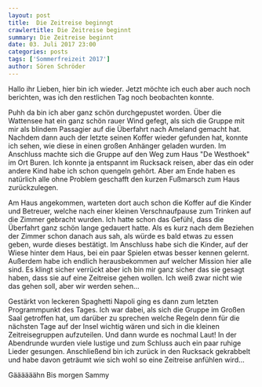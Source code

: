 ```yaml
---
layout: post
title:  Die Zeitreise beginngt
crawlertitle: Die Zeitreise beginnt
summary: Die Zeitreise beginnt
date: 03. Juli 2017 23:00
categories: posts
tags: ['Sommerfreizeit 2017']
author: Sören Schröder
---
```


Hallo ihr Lieben, hier bin ich wieder. Jetzt möchte ich euch aber auch noch berichten, was ich den restlichen Tag noch beobachten konnte.

Puhh da bin ich aber ganz schön durchgepustet worden. Über die Wattensee hat ein ganz schön rauer Wind gefegt, als sich die Gruppe mit mir als blindem Passagier auf die Überfahrt nach Ameland gemacht hat. Nachdem dann auch der letzte seinen Koffer wieder gefunden hat, konnte ich sehen, wie diese in einen großen Anhänger geladen wurden. Im Anschluss machte sich die Gruppe auf den Weg zum Haus "De Westhoek" im Ort Buren. Ich konnte ja entspannt im Rucksack reisen, aber das ein oder andere Kind habe ich schon quengeln gehört. Aber am Ende haben es natürlich alle ohne Problem geschafft den kurzen Fußmarsch zum Haus zurückzulegen.

Am Haus angekommen, warteten dort auch schon die Koffer auf die Kinder und Betreuer, welche nach einer kleinen Verschnaufpause zum Trinken auf die Zimmer gebracht wurden. Ich hatte schon das Gefühl, dass die Überfahrt ganz schön lange gedauert hatte. Als es kurz nach dem Beziehen der Zimmer schon danach aus sah, als würde es bald etwas zu essen geben, wurde dieses bestätigt. Im Anschluss habe sich die Kinder, auf der Wiese hinter dem Haus, bei ein paar Spielen etwas besser kennen gelernt. Außerdem habe ich endlich herausbekommen auf welcher Mission hier alle sind. Es klingt sicher verrückt aber ich bin mir ganz sicher das sie gesagt haben, dass sie auf eine Zeitreise gehen wollen. Ich weiß zwar nicht wie das gehen soll, aber wir werden sehen…

Gestärkt von leckeren Spaghetti Napoli ging es dann zum letzten Programmpunkt des Tages. Ich war dabei, als sich die Gruppe im Großen Saal getroffen hat, um darüber zu sprechen welche Regeln denn für die nächsten Tage auf der Insel wichtig wären und sich in die kleinen Zeitreisegruppen aufzuteilen. Und dann wurde es nochmal Laut! In der Abendrunde wurden viele lustige und zum Schluss auch ein paar ruhige Lieder gesungen. Anschließend bin ich zurück in den Rucksack gekrabbelt und habe davon geträumt wie sich wohl so eine Zeitreise anfühlen wird…

Gäääääähn Bis morgen
Sammy